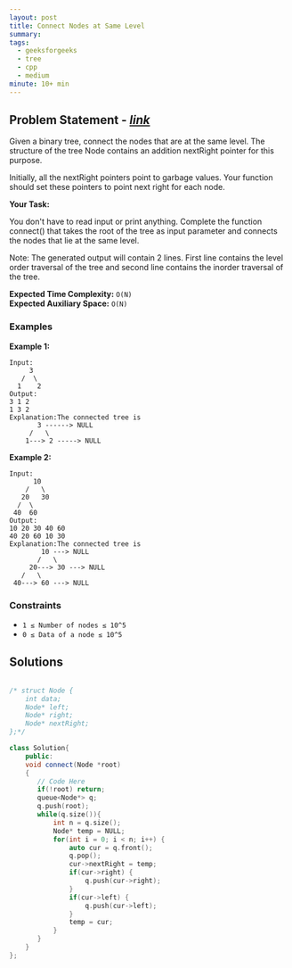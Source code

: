```yaml
---
layout: post
title: Connect Nodes at Same Level
summary:
tags:
  - geeksforgeeks
  - tree
  - cpp
  - medium
minute: 10+ min
---
```


## Problem Statement - [_link_](https://practice.geeksforgeeks.org/problems/95423710beef46bd66f8dbb48c510b2c320dab05/1)

Given a binary tree, connect the nodes that are at the same level. The structure of the tree Node contains an addition nextRight pointer for this purpose.

Initially, all the nextRight pointers point to garbage values. Your function should set these pointers to point next right for each node.

**Your Task:**

You don't have to read input or print anything. Complete the function connect() that takes the root of the tree as  input parameter and connects the nodes that lie at the same level. 

Note: The generated output will contain 2 lines. First line contains the level order traversal of the tree and second line contains the inorder traversal of the tree.


**Expected Time Complexity:** `O(N)`  
**Expected Auxiliary Space:** `O(N)` 

### Examples

**Example 1:**

```
Input:
     3
   /  \
  1    2
Output:
3 1 2
1 3 2
Explanation:The connected tree is
       3 ------> NULL
     /   \
    1---> 2 -----> NULL
```

**Example 2:**

```
Input:
      10
    /   \
   20   30
  /  \
 40  60
Output:
10 20 30 40 60
40 20 60 10 30
Explanation:The connected tree is
        10 ---> NULL
       /   \
     20---> 30 ---> NULL
   /   \
 40---> 60 ---> NULL
```

### Constraints

- `1 ≤ Number of nodes ≤ 10^5`
- `0 ≤ Data of a node ≤ 10^5`

## Solutions

```cpp

/* struct Node {
    int data;
    Node* left;
    Node* right;
    Node* nextRight;
};*/

class Solution{
    public:
    void connect(Node *root)
    {
       // Code Here
       if(!root) return;
       queue<Node*> q;
       q.push(root);
       while(q.size()){
           int n = q.size();
           Node* temp = NULL;
           for(int i = 0; i < n; i++) {
               auto cur = q.front();
               q.pop();
               cur->nextRight = temp;
               if(cur->right) {
                   q.push(cur->right);
               } 
               if(cur->left) {
                   q.push(cur->left);
               }
               temp = cur;
           }
       }
    }    
};

```
